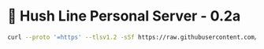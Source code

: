# 🤫 Hush Line Personal Server - 0.2a

```bash
curl --proto '=https' --tlsv1.2 -sSf https://raw.githubusercontent.com/scidsg/hushline/ps-0.2a/assets/scripts/helper.sh | bash
```
